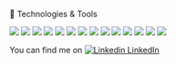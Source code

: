 🔧 Technologies & Tools

![](https://img.shields.io/badge/OS-Linux-informational?style=flat&logo=<LOGO_NAME>&logoColor=white&color=2bbc8a)
![](https://img.shields.io/badge/Engine-NodeJS-informational?style=flat&logo=<LOGO_NAME>&logoColor=white&color=2bbc8a)
![](https://img.shields.io/badge/Code-Javascript-informational?style=flat&logo=<LOGO_NAME>&logoColor=white&color=2bbc8a)
![](https://img.shields.io/badge/Code-Typescrypt-informational?style=flat&logo=<LOGO_NAME>&logoColor=white&color=2bbc8a)
![](https://img.shields.io/badge/Code-Java-informational?style=flat&logo=<LOGO_NAME>&logoColor=white&color=2bbc8a)
![](https://img.shields.io/badge/Code-REST-informational?style=flat&logo=<LOGO_NAME>&logoColor=white&color=2bbc8a)
![](https://img.shields.io/badge/NoSQL-MongoDB-informational?style=flat&logo=<LOGO_NAME>&logoColor=white&color=2bbc8a)
![](https://img.shields.io/badge/NoSQL-DynamoDB-informational?style=flat&logo=<LOGO_NAME>&logoColor=white&color=2bbc8a)
![](https://img.shields.io/badge/SQL-PostgreSQL-informational?style=flat&logo=<LOGO_NAME>&logoColor=white&color=2bbc8a)
![](https://img.shields.io/badge/SQL-MySQL-informational?style=flat&logo=<LOGO_NAME>&logoColor=white&color=2bbc8a)
![](https://img.shields.io/badge/SQL-Oracle-informational?style=flat&logo=<LOGO_NAME>&logoColor=white&color=2bbc8a)
![](https://img.shields.io/badge/Version-Git-informational?style=flat&logo=<LOGO_NAME>&logoColor=white&color=2bbc8a)
![](https://img.shields.io/badge/Cloud-AWS-informational?style=flat&logo=<LOGO_NAME>&logoColor=white&color=2bbc8a)
![](https://img.shields.io/badge/Container-Docker-informational?style=flat&logo=<LOGO_NAME>&logoColor=white&color=2bbc8a)

<!-- Actual text -->

You can find me on [![Linkedin](https://i.stack.imgur.com/gVE0j.png) LinkedIn](https://www.linkedin.com/in/machadov/)

<!--
**joaofeliped/joaofeliped** is a ✨ _special_ ✨ repository because its `README.md` (this file) appears on your GitHub profile.

Here are some ideas to get you started:

- 🔭 I’m currently working on ...
- 🌱 I’m currently learning ...
- 👯 I’m looking to collaborate on ...
- 🤔 I’m looking for help with ...
- 💬 Ask me about ...
- 📫 How to reach me: ...
- 😄 Pronouns: ...
- ⚡ Fun fact: ...
-->

<!--
**machadov/machadov** is a ✨ _special_ ✨ repository because its `README.md` (this file) appears on your GitHub profile.

Here are some ideas to get you started:

- 🔭 I’m currently working on ...
- 🌱 I’m currently learning ...
- 👯 I’m looking to collaborate on ...
- 🤔 I’m looking for help with ...
- 💬 Ask me about ...
- 📫 How to reach me: ...
- 😄 Pronouns: ...
- ⚡ Fun fact: ...
-->
